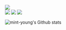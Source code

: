 <a href="https://hits.seeyoufarm.com"><img src="https://hits.seeyoufarm.com/api/count/incr/badge.svg?url=https%3A%2F%2Fgithub.com%2Fmint-young%2Fhit-counter&count_bg=%23C5DBE6&title_bg=%23555555&icon=&icon_color=%23E7E7E7&title=hits&edge_flat=false"/></a>  
<a href = "https://mintyoungS2.github.io" target="_blank"><img src="https://img.shields.io/badge/Portfolio-c5dbe6?style=flat&logo=GitHub&logoColor=white"/></a>
<a herf = "https://mintyoungs2.tistory.com" target="_blank"><img src="https://img.shields.io/badge/Blog-E71D29?style=falt&logo=Undertale&logoColor=white"/></a>
<a href = "https://www.linkedin.com/in/ha-young-park-aa91651aa" target="_blank"><img src = "https://img.shields.io/badge/LinkedIn-0077b5?style=flat&logo=LinkedIn&logoColor=white"/></a>

![mint-young's Github stats](https://github-readme-stats.vercel.app/api?username=mintyoungS2&show_icons=true)

<!--
**mint-young/mint-young** is a ✨ _special_ ✨ repository because its `README.md` (this file) appears on your GitHub profile.

Here are some ideas to get you started:

- 🔭 I’m currently working on ...
- 🌱 I’m currently learning ...
- 👯 I’m looking to collaborate on ...
- 🤔 I’m looking for help with ...
- 💬 Ask me about ...
- 📫 How to reach me: ...
- 😄 Pronouns: ...
- ⚡ Fun fact: ...
-->
